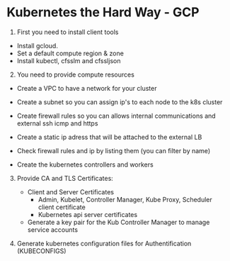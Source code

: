 # Kubernetes the Hard Way - GCP

1. First you need to install client tools

* Install gcloud. 
* Set a default compute region & zone 
* Install kubectl, cfsslm and cfssljson

2. You need to provide compute resources

* Create a VPC to have a network for your cluster
* Create a subnet so you can assign ip's  to each node to the k8s cluster
* Create firewall rules so you can allows internal communications and external
  ssh icmp and https 
* Create a static ip adress that will be attached to the external LB
* Check firewall rules and ip by listing them (you can filter by name)

*  Create  the kubernetes controllers and workers


3. Provide CA and TLS Certificates:
    * Client and Server Certificates
        * Admin, Kubelet, Controller Manager, Kube Proxy, Scheduler client
          certificate
        * Kubernetes api server certificates
    * Generate a key pair for the Kub Controller Manager to manage service
      accounts

4. Generate kubernetes configuration files for Authentification (KUBECONFIGS)


